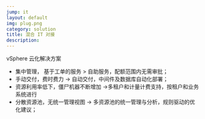 ```yaml
---
jump: it
layout: default
img: plug.png
category: solution
title: 混合 IT 对接
description:
---
```


 vSphere 云化解决方案
  *  集中管理，  基于工单的服务               > 自助服务，配额范围内无需审批；
  *  手动交付，费时费力                           -> 自动交付，中间件及数据库自动化部署；
  *  资源利用率低下，僵尸机器不断增加  ->多租户和计量计费支持，按租户和业务系统进行
  *  分散资源池，无统一管理视图             -> 多资源池的统一管理与分析，规则驱动的优化建议；
